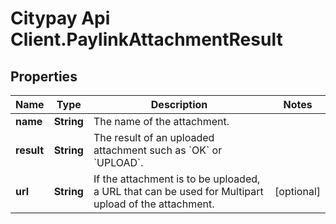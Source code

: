 # Citypay Api Client.PaylinkAttachmentResult

## Properties

Name | Type | Description | Notes
------------ | ------------- | ------------- | -------------
**name** | **String** | The name of the attachment. | 
**result** | **String** | The result of an uploaded attachment such as &#x60;OK&#x60; or &#x60;UPLOAD&#x60;. | 
**url** | **String** | If the attachment is to be uploaded, a URL that can be used for Multipart upload of the attachment. | [optional] 


